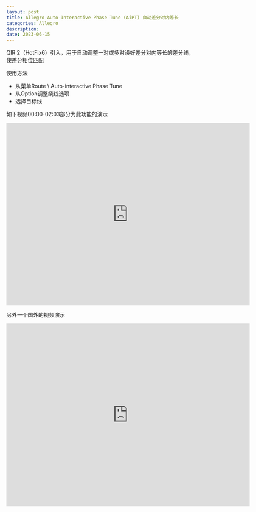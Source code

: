 ```yaml
---
layout: post
title: Allegro Auto-Interactive Phase Tune (AiPT) 自动差分对内等长
categories: Allegro
description: 
date: 2023-06-15
---
```


QIR 2（HotFix6）引入，用于自动调整一对或多对设好差分对内等长的差分线，使差分相位匹配

使用方法

- 从菜单Route \ Auto-interactive Phase Tune
- 从Option调整绕线选项
- 选择目标线


如下视频00:00-02:03部分为此功能的演示

<iframe frameborder="0" src="https://v.qq.com/txp/iframe/player.html?vid=u05222pbpop" allowfullscreen="true" width="640" height="480"></iframe>

另外一个国外的视频演示

<iframe frameborder="0" src="https://v.qq.com/txp/iframe/player.html?vid=d3149ddwc93" allowfullscreen="true" width="640" height="480"></iframe>